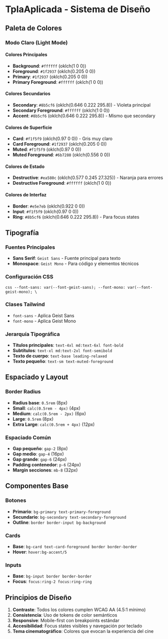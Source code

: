 # TpIaAplicada - Sistema de Diseño

## Paleta de Colores

### Modo Claro (Light Mode)

#### Colores Principales

- **Background**: `#ffffff` (oklch(1 0 0))
- **Foreground**: `#1f2937` (oklch(0.205 0 0))
- **Primary**: `#1f2937` (oklch(0.205 0 0))
- **Primary Foreground**: `#ffffff` (oklch(1 0 0))

#### Colores Secundarios

- **Secondary**: `#8b5cf6` (oklch(0.646 0.222 295.8)) - Violeta principal
- **Secondary Foreground**: `#ffffff` (oklch(1 0 0))
- **Accent**: `#8b5cf6` (oklch(0.646 0.222 295.8)) - Mismo que secondary

#### Colores de Superficie

- **Card**: `#f1f5f9` (oklch(0.97 0 0)) - Gris muy claro
- **Card Foreground**: `#1f2937` (oklch(0.205 0 0))
- **Muted**: `#f1f5f9` (oklch(0.97 0 0))
- **Muted Foreground**: `#6b7280` (oklch(0.556 0 0))

#### Colores de Estado

- **Destructive**: `#ea580c` (oklch(0.577 0.245 27.325)) - Naranja para errores
- **Destructive Foreground**: `#ffffff` (oklch(1 0 0))

#### Colores de Interfaz

- **Border**: `#e5e7eb` (oklch(0.922 0 0))
- **Input**: `#f1f5f9` (oklch(0.97 0 0))
- **Ring**: `#8b5cf6` (oklch(0.646 0.222 295.8)) - Para focus states

## Tipografía

### Fuentes Principales

- **Sans Serif**: `Geist Sans` - Fuente principal para texto
- **Monospace**: `Geist Mono` - Para código y elementos técnicos

### Configuración CSS

`css --font-sans: var(--font-geist-sans); --font-mono: var(--font-geist-mono); \`

### Clases Tailwind

- `font-sans` - Aplica Geist Sans
- `font-mono` - Aplica Geist Mono

### Jerarquía Tipográfica

- **Títulos principales**: `text-4xl md:text-6xl font-bold`
- **Subtítulos**: `text-xl md:text-2xl font-semibold`
- **Texto de cuerpo**: `text-base leading-relaxed`
- **Texto pequeño**: `text-sm text-muted-foreground`

## Espaciado y Layout

### Border Radius

- **Radius base**: `0.5rem` (8px)
- **Small**: `calc(0.5rem - 4px)` (4px)
- **Medium**: `calc(0.5rem - 2px)` (6px)
- **Large**: `0.5rem` (8px)
- **Extra Large**: `calc(0.5rem + 4px)` (12px)

### Espaciado Común

- **Gap pequeño**: `gap-2` (8px)
- **Gap medio**: `gap-4` (16px)
- **Gap grande**: `gap-6` (24px)
- **Padding contenedor**: `p-6` (24px)
- **Margin secciones**: `mb-8` (32px)

## Componentes Base

### Botones

- **Primario**: `bg-primary text-primary-foreground`
- **Secundario**: `bg-secondary text-secondary-foreground`
- **Outline**: `border border-input bg-background`

### Cards

- **Base**: `bg-card text-card-foreground border border-border`
- **Hover**: `hover:bg-accent/5`

### Inputs

- **Base**: `bg-input border border-border`
- **Focus**: `focus:ring-2 focus:ring-ring`

## Principios de Diseño

1. **Contraste**: Todos los colores cumplen WCAG AA (4.5:1 mínimo)
2. **Consistencia**: Uso de tokens de color semánticos
3. **Responsive**: Mobile-first con breakpoints estándar
4. **Accesibilidad**: Focus states visibles y navegación por teclado
5. **Tema cinematográfico**: Colores que evocan la experiencia del cine
